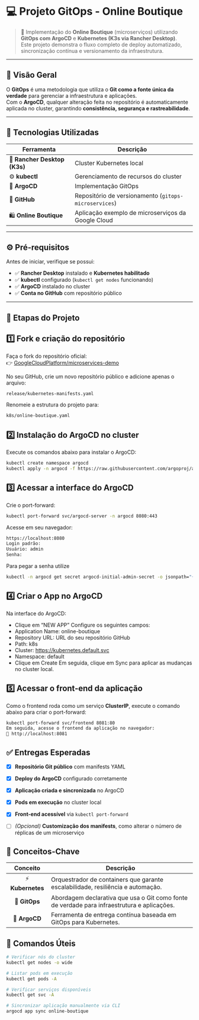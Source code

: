 # 💻 Projeto GitOps - Online Boutique

> 🚀 Implementação do **Online Boutique** (microserviços) utilizando **GitOps com ArgoCD** e **Kubernetes (K3s via Rancher Desktop)**.  
> Este projeto demonstra o fluxo completo de deploy automatizado, sincronização contínua e versionamento da infraestrutura.

---

## **🧠 Visão Geral**

O **GitOps** é uma metodologia que utiliza o **Git como a fonte única da verdade** para gerenciar a infraestrutura e aplicações.  
Com o **ArgoCD**, qualquer alteração feita no repositório é automaticamente aplicada no cluster, garantindo **consistência, segurança e rastreabilidade**.

---

## **🧩 Tecnologias Utilizadas**

| Ferramenta | Descrição |
|-------------|------------|
| 🐳 **Rancher Desktop (K3s)** | Cluster Kubernetes local |
| ⚙️ **kubectl** | Gerenciamento de recursos do cluster |
| 🚀 **ArgoCD** | Implementação GitOps |
| 🧱 **GitHub** | Repositório de versionamento (`gitops-microservices`) |
| 🛍️ **Online Boutique** | Aplicação exemplo de microserviços da Google Cloud |

---

## **⚙️ Pré-requisitos**

Antes de iniciar, verifique se possui:

- ✅ **Rancher Desktop** instalado e **Kubernetes habilitado**  
- ✅ **kubectl** configurado (`kubectl get nodes` funcionando)  
- ✅ **ArgoCD** instalado no cluster  
- ✅ **Conta no GitHub** com repositório público  

---

## 🚀 Etapas do Projeto
## **1️⃣ Fork e criação do repositório**

Faça o fork do repositório oficial:  
👉 [GoogleCloudPlatform/microservices-demo](https://github.com/GoogleCloudPlatform/microservices-demo)

No seu GitHub, crie um novo repositório público e adicione apenas o arquivo:

```bash
release/kubernetes-manifests.yaml
````
Renomeie a estrutura do projeto para:
```bash
k8s/online-boutique.yaml
````

## 2️⃣ Instalação do ArgoCD no cluster

Execute os comandos abaixo para instalar o ArgoCD:
````bash
kubectl create namespace argocd
kubectl apply -n argocd -f https://raw.githubusercontent.com/argoproj/argo-cd/stable/manifests/install.yaml
````

## 3️⃣ Acessar a interface do ArgoCD

Crie o port-forward:
```bash
kubectl port-forward svc/argocd-server -n argocd 8080:443
````

Acesse em seu navegador:
```bash
https://localhost:8080
Login padrão:
Usuário: admin
Senha:
````
Para pegar a senha utilize
````bash
kubectl -n argocd get secret argocd-initial-admin-secret -o jsonpath="{.data.password}" | base64 -d
````

## 4️⃣ Criar o App no ArgoCD

Na interface do ArgoCD:
  - Clique em “NEW APP”
Configure os seguintes campos:
  - Application Name: online-boutique
  - Repository URL: URL do seu repositório GitHub
  - Path: k8s
  - Cluster: https://kubernetes.default.svc
  - Namespace: default
  - Clique em Create
Em seguida, clique em Sync para aplicar as mudanças no cluster local.

## **5️⃣ Acessar o front-end da aplicação**

Como o frontend roda como um serviço **ClusterIP**, execute o comando abaixo para criar o port-forward:

```bash
kubectl port-forward svc/frontend 8081:80
Em seguida, acesse o frontend da aplicação no navegador:
🔗 http://localhost:8081

````

## **✅ Entregas Esperadas**

- [x] **Repositório Git público** com manifests YAML  
- [x] **Deploy do ArgoCD** configurado corretamente  
- [x] **Aplicação criada e sincronizada** no ArgoCD  
- [x] **Pods em execução** no cluster local  
- [x] **Front-end acessível** via `kubectl port-forward`  
- [ ] *(Opcional)* **Customização dos manifests**, como alterar o número de réplicas de um microserviço  


## **🧠 Conceitos-Chave**

| Conceito | Descrição |
|:---------:|------------|
| ⚡ **Kubernetes** | Orquestrador de containers que garante escalabilidade, resiliência e automação. |
| 🔁 **GitOps** | Abordagem declarativa que usa o Git como fonte de verdade para infraestrutura e aplicações. |
| 🧭 **ArgoCD** | Ferramenta de entrega contínua baseada em GitOps para Kubernetes. |

## **🧪 Comandos Úteis**

```bash
# Verificar nós do cluster
kubectl get nodes -o wide

# Listar pods em execução
kubectl get pods -A

# Verificar serviços disponíveis
kubectl get svc -A

# Sincronizar aplicação manualmente via CLI
argocd app sync online-boutique



